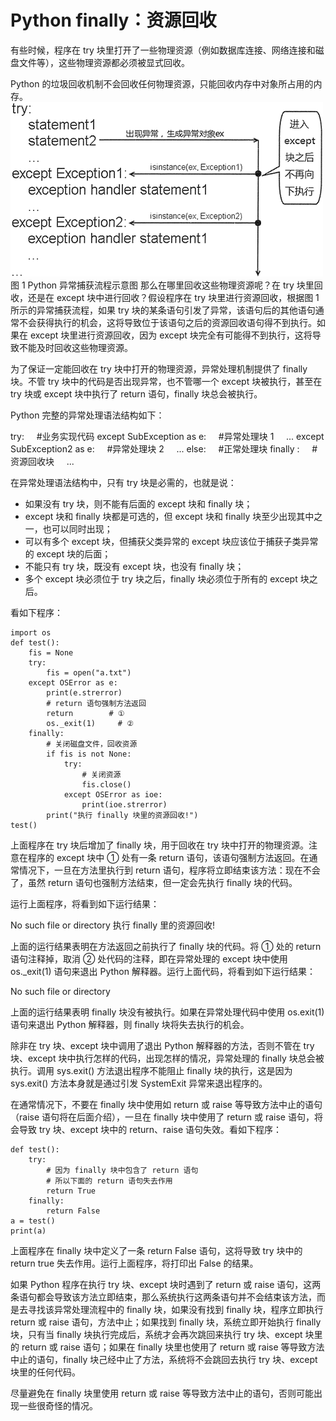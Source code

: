 # Python finally：资源回收

有些时候，程序在 try 块里打开了一些物理资源（例如数据库连接、网络连接和磁盘文件等），这些物理资源都必须被显式回收。

Python 的垃圾回收机制不会回收任何物理资源，只能回收内存中对象所占用的内存。
![](img/3574fc0778e5dc4d326a40658d98ef6f.jpg)
图 1 Python 异常捕获流程示意图
那么在哪里回收这些物理资源呢？在 try 块里回收，还是在 except 块中进行回收？假设程序在 try 块里进行资源回收，根据图 1 所示的异常捕获流程，如果 try 块的某条语句引发了异常，该语句后的其他语句通常不会获得执行的机会，这将导致位于该语句之后的资源回收语句得不到执行。如果在 except 块里进行资源回收，因为 except 块完全有可能得不到执行，这将导致不能及时回收这些物理资源。

为了保证一定能回收在 try 块中打开的物理资源，异常处理机制提供了 finally 块。不管 try 块中的代码是否出现异常，也不管哪一个 except 块被执行，甚至在 try 块或 except 块中执行了 return 语句，finally 块总会被执行。

Python 完整的异常处理语法结构如下：

try:
    #业务实现代码
except SubException as e:
    #异常处理块 1
    ...
except SubException2 as e:
    #异常处理块 2
    ...
else:
    #正常处理块
finally :
    #资源回收块
    ...

在异常处理语法结构中，只有 try 块是必需的，也就是说：

*   如果没有 try 块，则不能有后面的 except 块和 finally 块；
*   except 块和 finally 块都是可选的，但 except 块和 finally 块至少出现其中之一，也可以同时出现；
*   可以有多个 except 块，但捕获父类异常的 except 块应该位于捕获子类异常的 except 块的后面；
*   不能只有 try 块，既没有 except 块，也没有 finally 块；
*   多个 except 块必须位于 try 块之后，finally 块必须位于所有的 except 块之后。

看如下程序：

```
import os
def test():
    fis = None
    try:
        fis = open("a.txt")
    except OSError as e:
        print(e.strerror)
        # return 语句强制方法返回
        return        # ①
        os._exit(1)     # ②
    finally:
        # 关闭磁盘文件，回收资源
        if fis is not None:
            try:
                # 关闭资源
                fis.close()
            except OSError as ioe:
                print(ioe.strerror)
        print("执行 finally 块里的资源回收!")
test()
```

上面程序在 try 块后增加了 finally 块，用于回收在 try 块中打开的物理资源。注意在程序的 except 块中 ① 处有一条 return 语句，该语句强制方法返回。在通常情况下，一旦在方法里执行到 return 语句，程序将立即结束该方法：现在不会了，虽然 return 语句也强制方法结束，但一定会先执行 finally 块的代码。 

运行上面程序，将看到如下运行结果：

No such file or directory
执行 finally 里的资源回收!

上面的运行结果表明在方法返回之前执行了 finally 块的代码。将 ① 处的 return 语句注释掉，取消 ② 处代码的注释，即在异常处理的 except 块中使用 os._exit(1) 语句来退出 Python 解释器。运行上面代码，将看到如下运行结果：

No such file or directory

上面的运行结果表明 finally 块没有被执行。如果在异常处理代码中使用 os.exit(1) 语句来退出 Python 解释器，则 finally 块将失去执行的机会。

除非在 try 块、except 块中调用了退出 Python 解释器的方法，否则不管在 try 块、except 块中执行怎样的代码，出现怎样的情况，异常处理的 finally 块总会被执行。调用 sys.exit() 方法退出程序不能阻止 finally 块的执行，这是因为 sys.exit() 方法本身就是通过引发 SystemExit 异常来退出程序的。

在通常情况下，不要在 finally 块中使用如 return 或 raise 等导致方法中止的语句（raise 语句将在后面介绍），一旦在 finally 块中使用了 return 或 raise 语句，将会导致 try 块、except 块中的 return、raise 语句失效。看如下程序：

```
def test():
    try:
        # 因为 finally 块中包含了 return 语句
        # 所以下面的 return 语句失去作用
        return True
    finally:
        return False
a = test()
print(a)
```

上面程序在 finally 块中定义了一条 return False 语句，这将导致 try 块中的 return true 失去作用。运行上面程序，将打印出 False 的结果。

如果 Python 程序在执行 try 块、except 块时遇到了 return 或 raise 语句，这两条语句都会导致该方法立即结束，那么系统执行这两条语句并不会结束该方法，而是去寻找该异常处理流程中的 finally 块，如果没有找到 finally 块，程序立即执行 return 或 raise 语句，方法中止；如果找到 finally 块，系统立即开始执行 finally 块，只有当 finally 块执行完成后，系统才会再次跳回来执行 try 块、except 块里的 return 或 raise 语句；如果在 finally 块里也使用了 return 或 raise 等导致方法中止的语句，finally 块己经中止了方法，系统将不会跳回去执行 try 块、except 块里的任何代码。

尽量避免在 finally 块里使用 return 或 raise 等导致方法中止的语句，否则可能出现一些很奇怪的情况。